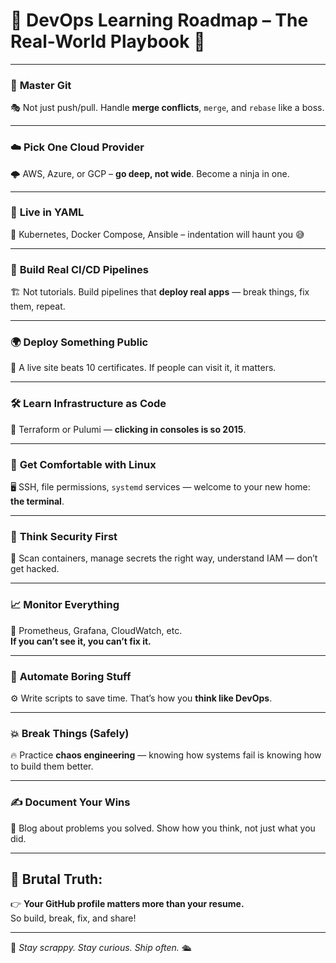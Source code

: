 # 🚀 DevOps Learning Roadmap – The Real-World Playbook 🎯

---

### 🔧 **Master Git**  
🎭 Not just push/pull. Handle **merge conflicts**, `merge`, and `rebase` like a boss.

---

### ☁️ **Pick One Cloud Provider**  
🌩️ AWS, Azure, or GCP – **go deep, not wide**. Become a ninja in one.

---

### 📜 **Live in YAML**  
👾 Kubernetes, Docker Compose, Ansible – indentation will haunt you 😅

---

### 🔄 **Build Real CI/CD Pipelines**  
🏗️ Not tutorials. Build pipelines that **deploy real apps** — break things, fix them, repeat.

---

### 🌍 **Deploy Something Public**  
🧪 A live site beats 10 certificates. If people can visit it, it matters.

---

### 🛠️ **Learn Infrastructure as Code**  
🌱 Terraform or Pulumi — **clicking in consoles is so 2015**.

---

### 🐧 **Get Comfortable with Linux**  
🖥️ SSH, file permissions, `systemd` services — welcome to your new home: **the terminal**.

---

### 🔐 **Think Security First**  
🧯 Scan containers, manage secrets the right way, understand IAM — don’t get hacked.

---

### 📈 **Monitor Everything**  
👀 Prometheus, Grafana, CloudWatch, etc.  
**If you can’t see it, you can’t fix it.**

---

### 🤖 **Automate Boring Stuff**  
⚙️ Write scripts to save time. That’s how you **think like DevOps**.

---

### 💥 **Break Things (Safely)**  
🔥 Practice **chaos engineering** — knowing how systems fail is knowing how to build them better.

---

### ✍️ **Document Your Wins**  
📘 Blog about problems you solved. Show how you think, not just what you did.

---

## 🧠 Brutal Truth:  
👉 **Your GitHub profile matters more than your resume.**  
So build, break, fix, and share!

---

🎨 *Stay scrappy. Stay curious. Ship often.* 🛳️
